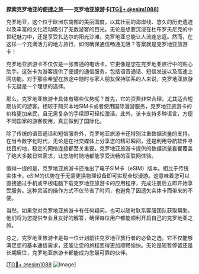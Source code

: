 **探索克罗地亚的便捷之旅——克罗地亚旅游卡[[TG💪+ @esim1088](https://t.me/s/esim1088)]**

克罗地亚，这个位于欧洲东南部的美丽国度，以其壮丽的海岸线、悠久的历史遗迹以及丰富的文化活动吸引了无数游客的目光。无论是想要沉浸在杜布罗夫尼克的中世纪魅力中，还是享受扎达尔的阳光沙滩，克罗地亚总能让人流连忘返。然而，在这样一个充满活力的地方旅行，如何确保通信畅通无阻？答案就是克罗地亚旅游卡！

克罗地亚旅游卡不仅仅是一张普通的电话卡，它更像是您在克罗地亚旅行中的贴心助手。这张卡为游客提供了便捷的通信服务，包括语音通话、短信发送以及高速上网功能。对于那些希望在旅途中随时与家人朋友保持联系的人来说，克罗地亚旅游卡无疑是一个理想的选择。

那么，克罗地亚旅游卡具体有哪些优势呢？首先，它的资费非常合理，尤其适合短期访问的游客。相较于购买本地SIM卡或者使用国际漫游服务，克罗地亚旅游卡的价格更加亲民，且无需复杂的手续即可轻松激活。此外，该卡支持多种语言，方便不同国家的游客使用，真正做到了国际化。

除了传统的语音通话和短信服务外，克罗地亚旅游卡还特别注重数据流量的支持。在当今数字化时代，无论是在社交媒体上分享您的精彩瞬间，还是利用导航软件寻找目的地，稳定的网络连接都至关重要。克罗地亚旅游卡提供的数据流量套餐覆盖了绝大多数日常需求，让您随时随地都能享受流畅的互联网体验。

值得一提的是，克罗地亚旅游卡还推出了电子SIM卡（eSIM）版本。相比于传统实体卡，eSIM的优势在于无需更换物理设备即可实现全球漫游。这意味着您可以直接通过手机或平板电脑下载克罗地亚旅游卡的应用程序，完成注册后立即开始享受服务。这种灵活的操作方式不仅节省了时间，也避免了因遗失实体卡而带来的不便。

当然，如果您对克罗地亚旅游卡有任何疑问，也可以随时联系客服团队获取帮助。他们将为您提供专业且友好的解答，确保每位用户都能顺利开启自己的克罗地亚之旅。

总之，克罗地亚旅游卡是每一位计划前往克罗地亚旅行者的必备之选。它不仅能够满足您的基本通信需求，还能让您的旅程变得更加顺畅愉快。无论是短暂停留还是长期居住，克罗地亚旅游卡都能成为您最可靠的伙伴。

[[TG💪+ @esim1088](https://t.me/s/esim1088) ![Image](https://i.postimg.cc/4NQfJmqS/Snipaste-2025-05-13-00-14-12.png)]